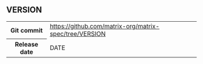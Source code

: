<!--
This is a header file for the generated changelog.

Variables:
    VERSION  = Replaced by the version number (eg: v1.2)
    DATE     = Replaced by the date (eg: April 01, 2021)
-->

## VERSION

<table class="release-info">
<tr><th>Git commit</th><td><a href="https://github.com/matrix-org/matrix-spec/tree/VERSION">https://github.com/matrix-org/matrix-spec/tree/VERSION</a></td>
<tr><th>Release date</th><td>DATE</td>
</table>

<!-- Intentionally blank line to ensure headers work in the concatenated changelog -->
